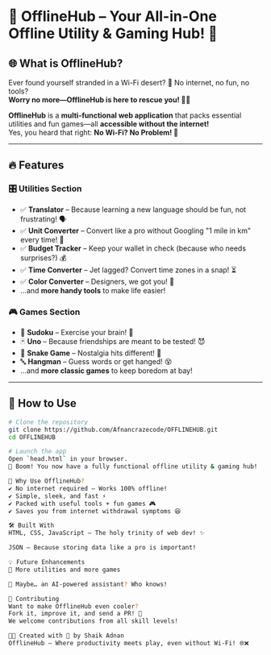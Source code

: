 # 🚀 OfflineHub – Your All-in-One Offline Utility & Gaming Hub! 🌟

## 🌐 What is OfflineHub?

Ever found yourself stranded in a Wi-Fi desert? 🌵 No internet, no fun, no tools?  
**Worry no more—OfflineHub is here to rescue you! 🦸‍♂️**

**OfflineHub** is a **multi-functional web application** that packs essential utilities and fun games—all **accessible without the internet!**  
Yes, you heard that right: **No Wi-Fi? No Problem! 💪**

---

## 🔥 Features

### 🎛️ Utilities Section

- ✅ **Translator** – Because learning a new language should be fun, not frustrating! 🗣️  
- ✅ **Unit Converter** – Convert like a pro without Googling "1 mile in km" every time! 📏  
- ✅ **Budget Tracker** – Keep your wallet in check (because who needs surprises?) 💰  
- ✅ **Time Converter** – Jet lagged? Convert time zones in a snap! ⏳  
- ✅ **Color Converter** – Designers, we got you! 🎨  
- ...and **more handy tools** to make life easier!

### 🎮 Games Section

- 🎲 **Sudoku** – Exercise your brain! 🧠  
- 🃏 **Uno** – Because friendships are meant to be tested! 😈  
- 🐍 **Snake Game** – Nostalgia hits different! 🐍  
- 🔤 **Hangman** – Guess words or get hanged! 😵  
- ...and **more classic games** to keep boredom at bay!

---

## 🚀 How to Use

```bash
# Clone the repository
git clone https://github.com/Afnancrazecode/OFFLINEHUB.git
cd OFFLINEHUB

# Launch the app
Open `head.html` in your browser.
🎉 Boom! You now have a fully functional offline utility & gaming hub!

📌 Why Use OfflineHub?
✔️ No internet required – Works 100% offline!
✔️ Simple, sleek, and fast ⚡
✔️ Packed with useful tools + fun games 🎮
✔️ Saves you from internet withdrawal symptoms 😆

🛠️ Built With
HTML, CSS, JavaScript – The holy trinity of web dev! ✨

JSON – Because storing data like a pro is important!

💡 Future Enhancements
🚀 More utilities and more games

🤖 Maybe… an AI-powered assistant? Who knows!

🤝 Contributing
Want to make OfflineHub even cooler?
Fork it, improve it, and send a PR! 🚀
We welcome contributions from all skill levels!

👨‍💻 Created with 💙 by Shaik Adnan
OfflineHub – Where productivity meets play, even without Wi-Fi! 🌐❌
